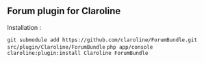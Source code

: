 Forum plugin for Claroline
--------------------------

Installation :

`git submodule add https://github.com/claroline/ForumBundle.git src/plugin/Claroline/ForumBundle`
`php app/console claroline:plugin:install Claroline ForumBundle`
